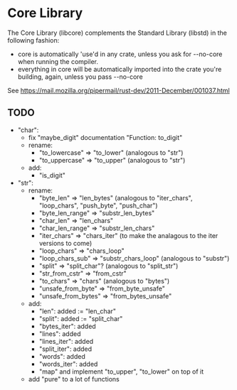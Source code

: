 # Core Library

The Core Library (libcore) complements the Standard Library (libstd) in the following fashion:

* core is automatically 'use'd in any crate, unless you ask for --no-core when running the compiler.
* everything in core will be automatically imported into the crate you're building, again, unless you pass --no-core

See https://mail.mozilla.org/pipermail/rust-dev/2011-December/001037.html

## TODO

* "char":
  * fix "maybe_digit" documentation "Function: to_digit"
  * rename:
      * "to_lowercase" => "to_lower" (analogous to "str")
      * "to_uppercase" => "to_upper" (analogous to "str")
  * add:
      * "is_digit"
* "str":
  * rename:
      * "byte_len" => "len_bytes" (analogous to "iter_chars", "loop_chars", "push_byte", "push_char")
      * "byte_len_range" => "substr_len_bytes"
      * "char_len" => "len_chars"
      * "char_len_range" => "substr_len_chars"
      * "iter_chars" => "chars_iter" (to make the analagous to the iter versions to come)
      * "loop_chars" => "chars_loop"
      * "loop_chars_sub" => "substr_chars_loop" (analogous to "substr")
      * "split" => "split_char"? (analogous to "split_str")
      * "str_from_cstr" => "from_cstr"
      * "to_chars" => "chars" (analogous to "bytes")
      * "unsafe_from_byte" => "from_byte_unsafe"
      * "unsafe_from_bytes" => "from_bytes_unsafe"
  * add:
      * "len": added := "len_char"
      * "split": added  := "split_char"
      * "bytes_iter": added
      * "lines": added
      * "lines_iter": added
      * "split_iter": added
      * "words": added
      * "words_iter": added
      * "map" and implement "to_upper", "to_lower" on top of it
  * add "pure" to a lot of functions